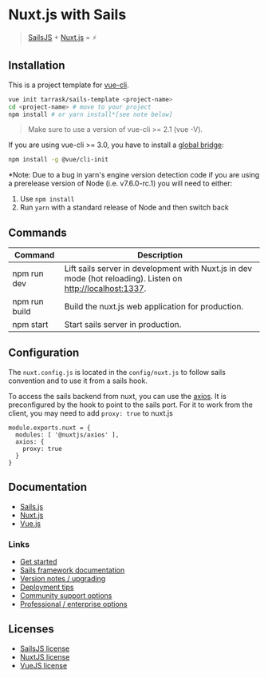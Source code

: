 # Nuxt.js with Sails

> [SailsJS](https://sailsjs.com) + [Nuxt.js](https://nuxtjs.org) = :zap:

## Installation

This is a project template for [vue-cli](https://github.com/vuejs/vue-cli).

```bash
vue init tarrask/sails-template <project-name>
cd <project-name> # move to your project
npm install # or yarn install*[see note below]
```

> Make sure to use a version of vue-cli >= 2.1 (vue -V).

If you are using vue-cli >= 3.0, you have to install a [global bridge](https://cli.vuejs.org/guide/creating-a-project.html#pulling-2-x-templates-legacy):
```bash
npm install -g @vue/cli-init
```

*Note: Due to a bug in yarn's engine version detection code if you are
using a prerelease version of Node (i.e. v7.6.0-rc.1) you will need to either:

  1. Use `npm install`
  2. Run `yarn` with a standard release of Node and then switch back

## Commands

| Command | Description |
|---------|-------------|
| npm run dev | Lift sails server in development with Nuxt.js in dev mode (hot reloading). Listen on [http://localhost:1337](http://localhost:3000). |
| npm run build | Build the nuxt.js web application for production. |
| npm start | Start sails server in production. |

## Configuration
The `nuxt.config.js` is located in the `config/nuxt.js` to follow sails convention and to use it from a sails hook.

To access the sails backend from nuxt, you can use the [axios](https://axios.nuxtjs.org/). It is preconfigured by the hook to point to the sails port. For it to work from the client, you may need to add `proxy: true` to nuxt.js

```
module.exports.nuxt = {
  modules: [ '@nuxtjs/axios' ],
  axios: {
    proxy: true
  }
}
```

## Documentation

- [Sails.js](https://sailsjs.com)
- [Nuxt.js](https://nuxtjs.org/guide/)
- [Vue.js](http://vuejs.org/guide/)

### Links

+ [Get started](https://sailsjs.com/get-started)
+ [Sails framework documentation](https://sailsjs.com/documentation)
+ [Version notes / upgrading](https://sailsjs.com/documentation/upgrading)
+ [Deployment tips](https://sailsjs.com/documentation/concepts/deployment)
+ [Community support options](https://sailsjs.com/support)
+ [Professional / enterprise options](https://sailsjs.com/enterprise)

## Licenses

- [SailsJS license](https://github.com/balderdashy/sails/blob/master/LICENSE.md)
- [NuxtJS license](https://github.com/nuxt/nuxt.js/blob/master/LICENSE.md)
- [VueJS license](https://github.com/vuejs/vue/blob/master/LICENSE)
